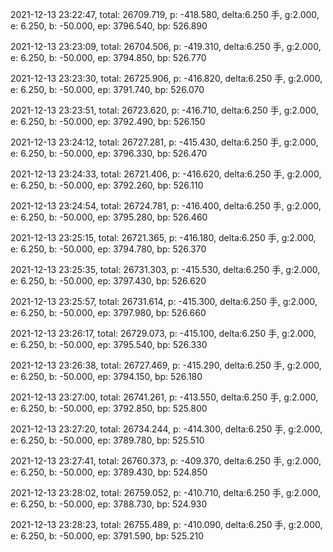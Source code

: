 2021-12-13 23:22:47, total: 26709.719, p: -418.580, delta:6.250 手, g:2.000, e: 6.250, b: -50.000, ep: 3796.540, bp: 526.890

2021-12-13 23:23:09, total: 26704.506, p: -419.310, delta:6.250 手, g:2.000, e: 6.250, b: -50.000, ep: 3794.850, bp: 526.770

2021-12-13 23:23:30, total: 26725.906, p: -416.820, delta:6.250 手, g:2.000, e: 6.250, b: -50.000, ep: 3791.740, bp: 526.070

2021-12-13 23:23:51, total: 26723.620, p: -416.710, delta:6.250 手, g:2.000, e: 6.250, b: -50.000, ep: 3792.490, bp: 526.150

2021-12-13 23:24:12, total: 26727.281, p: -415.430, delta:6.250 手, g:2.000, e: 6.250, b: -50.000, ep: 3796.330, bp: 526.470

2021-12-13 23:24:33, total: 26721.406, p: -416.620, delta:6.250 手, g:2.000, e: 6.250, b: -50.000, ep: 3792.260, bp: 526.110

2021-12-13 23:24:54, total: 26724.781, p: -416.400, delta:6.250 手, g:2.000, e: 6.250, b: -50.000, ep: 3795.280, bp: 526.460

2021-12-13 23:25:15, total: 26721.365, p: -416.180, delta:6.250 手, g:2.000, e: 6.250, b: -50.000, ep: 3794.780, bp: 526.370

2021-12-13 23:25:35, total: 26731.303, p: -415.530, delta:6.250 手, g:2.000, e: 6.250, b: -50.000, ep: 3797.430, bp: 526.620

2021-12-13 23:25:57, total: 26731.614, p: -415.300, delta:6.250 手, g:2.000, e: 6.250, b: -50.000, ep: 3797.980, bp: 526.660

2021-12-13 23:26:17, total: 26729.073, p: -415.100, delta:6.250 手, g:2.000, e: 6.250, b: -50.000, ep: 3795.540, bp: 526.330

2021-12-13 23:26:38, total: 26727.469, p: -415.290, delta:6.250 手, g:2.000, e: 6.250, b: -50.000, ep: 3794.150, bp: 526.180

2021-12-13 23:27:00, total: 26741.261, p: -413.550, delta:6.250 手, g:2.000, e: 6.250, b: -50.000, ep: 3792.850, bp: 525.800

2021-12-13 23:27:20, total: 26734.244, p: -414.300, delta:6.250 手, g:2.000, e: 6.250, b: -50.000, ep: 3789.780, bp: 525.510

2021-12-13 23:27:41, total: 26760.373, p: -409.370, delta:6.250 手, g:2.000, e: 6.250, b: -50.000, ep: 3789.430, bp: 524.850

2021-12-13 23:28:02, total: 26759.052, p: -410.710, delta:6.250 手, g:2.000, e: 6.250, b: -50.000, ep: 3788.730, bp: 524.930

2021-12-13 23:28:23, total: 26755.489, p: -410.090, delta:6.250 手, g:2.000, e: 6.250, b: -50.000, ep: 3791.590, bp: 525.210